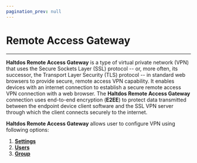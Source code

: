 ```yaml
---
pagination_prev: null
---
```


# Remote Access Gateway

---

**Haltdos Remote Access Gateway** is a type of virtual private network (VPN) that uses the Secure Sockets Layer (SSL) protocol -- or, more often, its successor, the Transport Layer Security (TLS) protocol -- in standard web browsers to provide secure, remote access VPN capability.
It enables devices with an internet connection to establish a secure remote access VPN connection with a web browser. The **Haltdos Remote Access Gateway** connection uses end-to-end encryption (**E2EE**) to protect data transmitted between the endpoint device client software and the SSL VPN server through which the client connects securely to the internet.  

**Haltdos Remote Access Gateway** allows user to configure VPN using following options: 

1. [**Settings**](/enterprise/vpn/settings/)
2. [**Users**](vpn/vpn-users.md)
3. [**Group**](vpn/vpn-group.md)